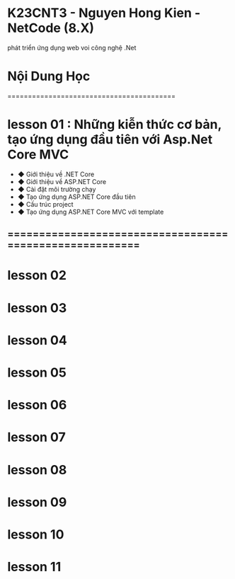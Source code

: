 # K23CNT3 - Nguyen Hong Kien - NetCode (8.X)
phát triển ứng dụng web voi công nghệ .Net
# Nội Dung Học 
=========================================
# lesson 01 : Những kiễn thức cơ bản, tạo ứng dụng đầu tiên với Asp.Net Core MVC
- ◆ Giới thiệu về .NET Core
- ◆ Giới thiệu về ASP.NET Core
- ◆ Cài đặt môi trường chạy
- ◆ Tạo ứng dụng ASP.NET Core đầu tiên
- ◆ Cấu trúc project
- ◆ Tạo ứng dụng ASP.NET Core MVC với template
## ========================================================


# lesson 02


# lesson 03


# lesson 04


# lesson 05


# lesson 06


# lesson 07


# lesson 08


# lesson 09


# lesson 10


# lesson 11
